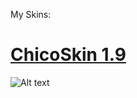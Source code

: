 My Skins:


# [ChicoSkin 1.9](https://mega.nz/file/pVwVibaQ#h1NOSI9Jx0LW-V3ZESnfTHFBSPWxaqbiKJaN6XrMVYk) <br>
<img src="https://imgur-archive.ppy.sh/zFQIsZx.png" alt="Alt text" title="Optional title">
